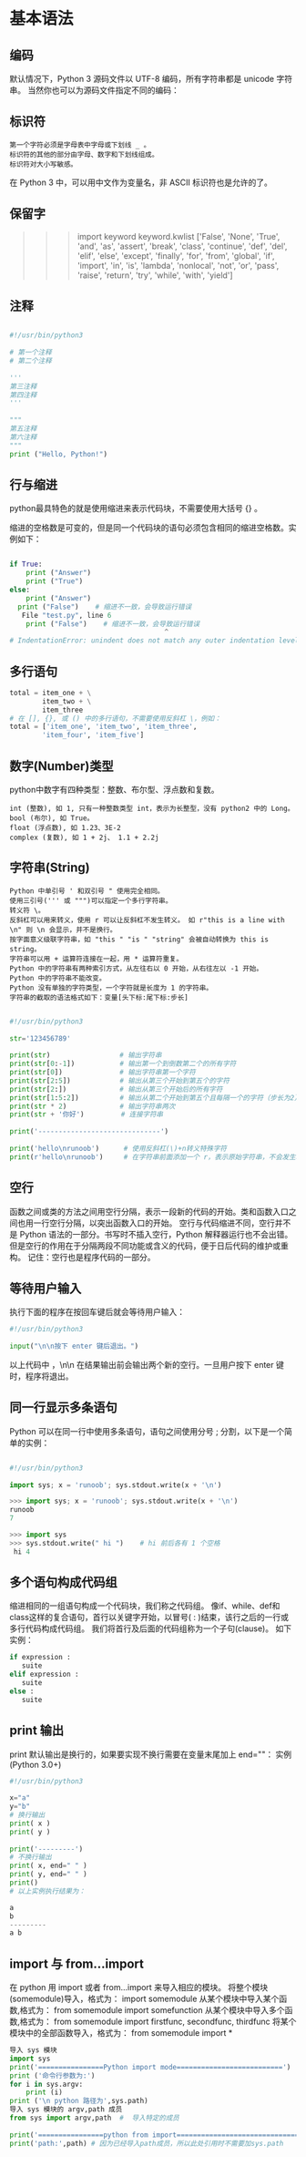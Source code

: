 # 基本语法
## 编码

默认情况下，Python 3 源码文件以 UTF-8 编码，所有字符串都是 unicode 字符串。 当然你也可以为源码文件指定不同的编码： 

## 标识符

    第一个字符必须是字母表中字母或下划线 _ 。
    标识符的其他的部分由字母、数字和下划线组成。
    标识符对大小写敏感。

在 Python 3 中，可以用中文作为变量名，非 ASCII 标识符也是允许的了。 

## 保留字
>>> import keyword
>>> keyword.kwlist
['False', 'None', 'True', 'and', 'as', 'assert', 'break', 'class', 'continue', 'def', 'del', 'elif', 'else', 'except', 'finally', 'for', 'from', 'global', 'if', 'import', 'in', 'is', 'lambda', 'nonlocal', 'not', 'or', 'pass', 'raise', 'return', 'try', 'while', 'with', 'yield']

## 注释
```python

#!/usr/bin/python3
 
# 第一个注释
# 第二个注释
 
'''
第三注释
第四注释
'''
 
"""
第五注释
第六注释
"""
print ("Hello, Python!")

```

## 行与缩进 
 python最具特色的就是使用缩进来表示代码块，不需要使用大括号 {} 。

缩进的空格数是可变的，但是同一个代码块的语句必须包含相同的缩进空格数。实例如下： 
```python

if True:
    print ("Answer")
    print ("True")
else:
    print ("Answer")
  print ("False")    # 缩进不一致，会导致运行错误
   File "test.py", line 6
    print ("False")    # 缩进不一致，会导致运行错误
                                      ^
# IndentationError: unindent does not match any outer indentation level

```

## 多行语句
```python
total = item_one + \
        item_two + \
        item_three
# 在 [], {}, 或 () 中的多行语句，不需要使用反斜杠 \，例如：
total = ['item_one', 'item_two', 'item_three',
        'item_four', 'item_five']
```

## 数字(Number)类型
python中数字有四种类型：整数、布尔型、浮点数和复数。

    int (整数), 如 1, 只有一种整数类型 int，表示为长整型，没有 python2 中的 Long。
    bool (布尔), 如 True。
    float (浮点数), 如 1.23、3E-2
    complex (复数), 如 1 + 2j、 1.1 + 2.2j

## 字符串(String)
    Python 中单引号 ' 和双引号 " 使用完全相同。
    使用三引号(''' 或 """)可以指定一个多行字符串。
    转义符 \。
    反斜杠可以用来转义，使用 r 可以让反斜杠不发生转义。 如 r"this is a line with \n" 则 \n 会显示，并不是换行。
    按字面意义级联字符串，如 "this " "is " "string" 会被自动转换为 this is string。
    字符串可以用 + 运算符连接在一起，用 * 运算符重复。
    Python 中的字符串有两种索引方式，从左往右以 0 开始，从右往左以 -1 开始。
    Python 中的字符串不能改变。
    Python 没有单独的字符类型，一个字符就是长度为 1 的字符串。
    字符串的截取的语法格式如下：变量[头下标:尾下标:步长]
```python

#!/usr/bin/python3
 
str='123456789'
 
print(str)                 # 输出字符串
print(str[0:-1])           # 输出第一个到倒数第二个的所有字符
print(str[0])              # 输出字符串第一个字符
print(str[2:5])            # 输出从第三个开始到第五个的字符
print(str[2:])             # 输出从第三个开始后的所有字符
print(str[1:5:2])          # 输出从第二个开始到第五个且每隔一个的字符（步长为2）
print(str * 2)             # 输出字符串两次
print(str + '你好')         # 连接字符串
 
print('------------------------------')
 
print('hello\nrunoob')      # 使用反斜杠(\)+n转义特殊字符
print(r'hello\nrunoob')     # 在字符串前面添加一个 r，表示原始字符串，不会发生转义

```

## 空行
函数之间或类的方法之间用空行分隔，表示一段新的代码的开始。类和函数入口之间也用一行空行分隔，以突出函数入口的开始。
空行与代码缩进不同，空行并不是 Python 语法的一部分。书写时不插入空行，Python 解释器运行也不会出错。但是空行的作用在于分隔两段不同功能或含义的代码，便于日后代码的维护或重构。
记住：空行也是程序代码的一部分。

## 等待用户输入
执行下面的程序在按回车键后就会等待用户输入：
```python
#!/usr/bin/python3
 
input("\n\n按下 enter 键后退出。")
```
以上代码中 ，\n\n 在结果输出前会输出两个新的空行。一旦用户按下 enter 键时，程序将退出。

## 同一行显示多条语句
Python 可以在同一行中使用多条语句，语句之间使用分号 ; 分割，以下是一个简单的实例：
```python   

#!/usr/bin/python3
 
import sys; x = 'runoob'; sys.stdout.write(x + '\n')

>>> import sys; x = 'runoob'; sys.stdout.write(x + '\n')
runoob
7

>>> import sys
>>> sys.stdout.write(" hi ")    # hi 前后各有 1 个空格
 hi 4
```

## 多个语句构成代码组
缩进相同的一组语句构成一个代码块，我们称之代码组。
像if、while、def和class这样的复合语句，首行以关键字开始，以冒号( : )结束，该行之后的一行或多行代码构成代码组。
我们将首行及后面的代码组称为一个子句(clause)。
如下实例：

```python
if expression : 
   suite
elif expression : 
   suite 
else : 
   suite
```

## print 输出
print 默认输出是换行的，如果要实现不换行需要在变量末尾加上 end=""：
实例(Python 3.0+)
```python
#!/usr/bin/python3
 
x="a"
y="b"
# 换行输出
print( x )
print( y )
 
print('---------')
# 不换行输出
print( x, end=" " )
print( y, end=" " )
print()
# 以上实例执行结果为：

a
b
---------
a b

```
## import 与 from...import
在 python 用 import 或者 from...import 来导入相应的模块。
将整个模块(somemodule)导入，格式为： import somemodule
从某个模块中导入某个函数,格式为： from somemodule import somefunction
从某个模块中导入多个函数,格式为： from somemodule import firstfunc, secondfunc, thirdfunc
将某个模块中的全部函数导入，格式为： from somemodule import *

```python
导入 sys 模块
import sys
print('================Python import mode==========================')
print ('命令行参数为:')
for i in sys.argv:
    print (i)
print ('\n python 路径为',sys.path)
导入 sys 模块的 argv,path 成员
from sys import argv,path  #  导入特定的成员
 
print('================python from import===================================')
print('path:',path) # 因为已经导入path成员，所以此处引用时不需要加sys.path
```
